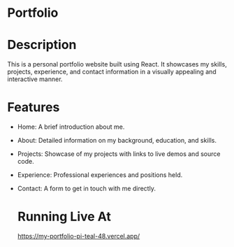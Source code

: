 # Portfolio

# Description
This is a personal portfolio website built using React. It showcases my skills, projects, experience, and contact information in a visually appealing and interactive manner.

# Features
* Home: A brief introduction about me.

* About: Detailed information on my background, education, and skills.

* Projects: Showcase of my projects with links to live demos and source code.

* Experience: Professional experiences and positions held.

* Contact: A form to get in touch with me directly.

  # Running Live At

  https://my-portfolio-pi-teal-48.vercel.app/
